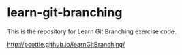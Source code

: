 learn-git-branching
===================
This is the repository for Learn Git Branching exercise code. 

http://pcottle.github.io/learnGitBranching/
